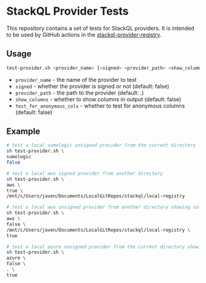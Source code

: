 # StackQL Provider Tests

This repository contains a set of tests for StackQL providers. It is intended to be used by GitHub actions in the [stackql-provider-registry](https://github.com/stackql/stackql-provider-registry).  

## Usage

```bash
test-provider.sh <provider_name> [<signed> <provider_path> <show_columns> <test_for_anonymous_cols>]
```

- `provider_name` - the name of the provider to test
- `signed` - whether the provider is signed or not (default: false)
- `provider_path` - the path to the provider (default: .)
- `show_columns` - whether to show columns in output (default: false)
- `test_for_anonymous_cols` - whether to test for anonymous columns (default: false)

## Example

```bash
# test a local sumologic unsigned provider from the current directory
sh test-provider.sh \
sumologic
false
```

```bash
# test a local aws signed provider from another directory
sh test-provider.sh \
aws \
true \
/mnt/c/Users/javen/Documents/LocalGitRepos/stackql/local-registry
```

```bash
# test a local aws unsigned provider from another directory showing columns
sh test-provider.sh \
aws \
false \
/mnt/c/Users/javen/Documents/LocalGitRepos/stackql/local-registry \
true
```

```bash
# test a local azure unsigned provider from the current directory showing columns
sh test-provider.sh \
azure \
false \
. \
true
```